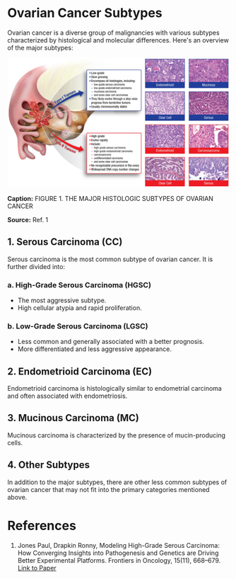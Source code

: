 # Ovarian Cancer Subtypes

Ovarian cancer is a diverse group of malignancies with various subtypes characterized by histological and molecular differences. Here's an overview of the major subtypes:

![Ovarian Cancer Subtypes](/data/images/ovarian_cancer.jpg)

**Caption:**
FIGURE 1. THE MAJOR HISTOLOGIC SUBTYPES OF OVARIAN CANCER

**Source:**
Ref. 1

## 1. Serous Carcinoma (CC)

Serous carcinoma is the most common subtype of ovarian cancer. It is further divided into:

### a. High-Grade Serous Carcinoma (HGSC)
   - The most aggressive subtype.
   - High cellular atypia and rapid proliferation.

### b. Low-Grade Serous Carcinoma (LGSC)
   - Less common and generally associated with a better prognosis.
   - More differentiated and less aggressive appearance.


## 2. Endometrioid Carcinoma (EC)

Endometrioid carcinoma is histologically similar to endometrial carcinoma and often associated with endometriosis.

## 3. Mucinous Carcinoma (MC)

Mucinous carcinoma is characterized by the presence of mucin-producing cells.

## 4. Other Subtypes

In addition to the major subtypes, there are other less common subtypes of ovarian cancer that may not fit into the primary categories mentioned above.


# References

1. Jones Paul, Drapkin Ronny, Modeling High-Grade Serous Carcinoma: How Converging Insights into Pathogenesis and Genetics are Driving Better Experimental Platforms. Frontiers in Oncology, 15(11), 668–679. [Link to Paper](https://www.frontiersin.org/articles/10.3389/fonc.2013.00217)